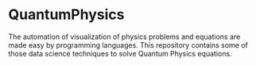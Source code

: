 # QuantumPhysics
The automation of visualization of physics problems and equations are made easy by programming languages. This repository contains some of those data science techniques to solve Quantum Physics equations.

